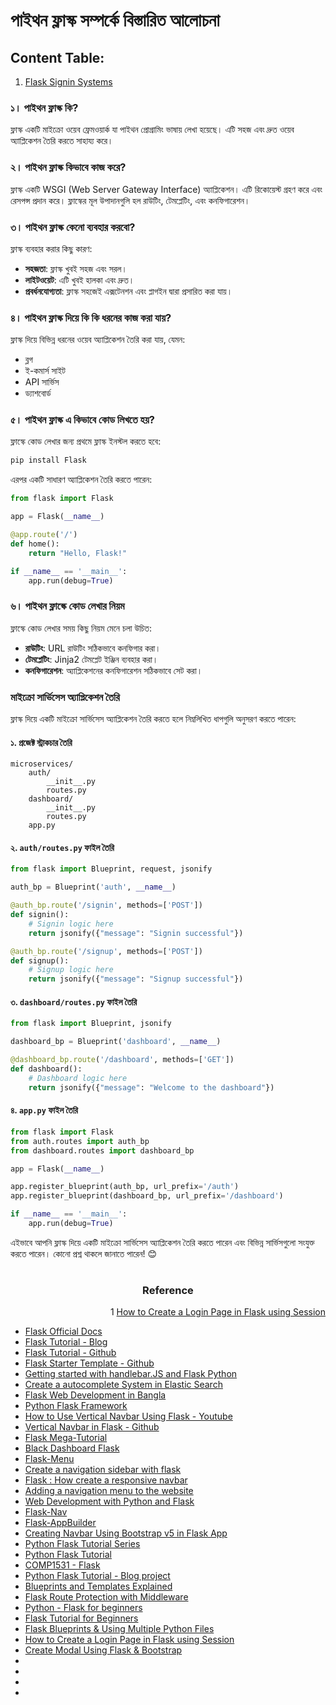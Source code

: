 
# পাইথন ফ্লাস্ক সম্পর্কে বিস্তারিত আলোচনা

## Content Table:
1. [Flask Signin Systems](https://github.com/SumonPaul18/flask-signup-signin-systems)

### ১। পাইথন ফ্লাস্ক কি?
ফ্লাস্ক একটি মাইক্রো ওয়েব ফ্রেমওয়ার্ক যা পাইথন প্রোগ্রামিং ভাষায় লেখা হয়েছে। এটি সহজ এবং দ্রুত ওয়েব অ্যাপ্লিকেশন তৈরি করতে সাহায্য করে।

### ২। পাইথন ফ্লাস্ক কিভাবে কাজ করে?
ফ্লাস্ক একটি WSGI (Web Server Gateway Interface) অ্যাপ্লিকেশন। এটি রিকোয়েস্ট গ্রহণ করে এবং রেসপন্স প্রদান করে। ফ্লাস্কের মূল উপাদানগুলি হল রাউটিং, টেমপ্লেটিং, এবং কনফিগারেশন।

### ৩। পাইথন ফ্লাস্ক কেনো ব্যবহার করবো?
ফ্লাস্ক ব্যবহার করার কিছু কারণ:
- **সহজতা**: ফ্লাস্ক খুবই সহজ এবং সরল।
- **লাইটওয়েট**: এটি খুবই হালকা এবং দ্রুত।
- **প্রবর্ধনযোগ্যতা**: ফ্লাস্ক সহজেই এক্সটেনশন এবং প্লাগইন দ্বারা প্রসারিত করা যায়।

### ৪। পাইথন ফ্লাস্ক দিয়ে কি কি ধরনের কাজ করা যায়?
ফ্লাস্ক দিয়ে বিভিন্ন ধরনের ওয়েব অ্যাপ্লিকেশন তৈরি করা যায়, যেমন:
- ব্লগ
- ই-কমার্স সাইট
- API সার্ভিস
- ড্যাশবোর্ড

### ৫। পাইথন ফ্লাস্ক এ কিভাবে কোড লিখতে হয়?
ফ্লাস্কে কোড লেখার জন্য প্রথমে ফ্লাস্ক ইনস্টল করতে হবে:
```bash
pip install Flask
```
এরপর একটি সাধারণ অ্যাপ্লিকেশন তৈরি করতে পারেন:
```python
from flask import Flask

app = Flask(__name__)

@app.route('/')
def home():
    return "Hello, Flask!"

if __name__ == '__main__':
    app.run(debug=True)
```

### ৬। পাইথন ফ্লাস্কে কোড লেখার নিয়ম
ফ্লাস্কে কোড লেখার সময় কিছু নিয়ম মেনে চলা উচিত:
- **রাউটিং**: URL রাউটিং সঠিকভাবে কনফিগার করা।
- **টেমপ্লেটিং**: Jinja2 টেমপ্লেট ইঞ্জিন ব্যবহার করা।
- **কনফিগারেশন**: অ্যাপ্লিকেশনের কনফিগারেশন সঠিকভাবে সেট করা।

### মাইক্রো সার্ভিসেস অ্যাপ্লিকেশন তৈরি
ফ্লাস্ক দিয়ে একটি মাইক্রো সার্ভিসেস অ্যাপ্লিকেশন তৈরি করতে হলে নিম্নলিখিত ধাপগুলি অনুসরণ করতে পারেন:

#### ১. প্রজেক্ট স্ট্রাকচার তৈরি
```plaintext
microservices/
    auth/
        __init__.py
        routes.py
    dashboard/
        __init__.py
        routes.py
    app.py
```

#### ২. `auth/routes.py` ফাইল তৈরি
```python
from flask import Blueprint, request, jsonify

auth_bp = Blueprint('auth', __name__)

@auth_bp.route('/signin', methods=['POST'])
def signin():
    # Signin logic here
    return jsonify({"message": "Signin successful"})

@auth_bp.route('/signup', methods=['POST'])
def signup():
    # Signup logic here
    return jsonify({"message": "Signup successful"})
```

#### ৩. `dashboard/routes.py` ফাইল তৈরি
```python
from flask import Blueprint, jsonify

dashboard_bp = Blueprint('dashboard', __name__)

@dashboard_bp.route('/dashboard', methods=['GET'])
def dashboard():
    # Dashboard logic here
    return jsonify({"message": "Welcome to the dashboard"})
```

#### ৪. `app.py` ফাইল তৈরি
```python
from flask import Flask
from auth.routes import auth_bp
from dashboard.routes import dashboard_bp

app = Flask(__name__)

app.register_blueprint(auth_bp, url_prefix='/auth')
app.register_blueprint(dashboard_bp, url_prefix='/dashboard')

if __name__ == '__main__':
    app.run(debug=True)
```

এইভাবে আপনি ফ্লাস্ক দিয়ে একটি মাইক্রো সার্ভিসেস অ্যাপ্লিকেশন তৈরি করতে পারেন এবং বিভিন্ন সার্ভিসগুলো সংযুক্ত করতে পারেন। কোনো প্রশ্ন থাকলে জানাতে পারেন! 😊

#
<div align="Center">
    
### Reference

</div>

<div align="right">
    
1 [How to Create a Login Page in Flask using Session ](https://www.youtube.com/watch?v=NiepUsVbdN0&list=PLJOZbcDBbxov43IhSlnTmHnqxgSFrhKLO&index=7)

</div>

<div align="left">
    
- [Flask Official Docs](https://flask.palletsprojects.com/)
- [Flask Tutorial - Blog](https://www.geeksforgeeks.org/flask-tutorial/)
- [Flask Tutorial - Github](https://github.com/app-generator/tutorial-flask/tree/main)
- [Flask Starter Template - Github](https://github.com/ksh7/flask-starter.git)
- [Getting started with handlebar.JS and Flask Python](https://www.youtube.com/watch?v=mAivEV6qSLg)
- [Create a autocomplete System in Elastic Search](https://www.youtube.com/watch?v=gDOu_Su1GqY)
- [Flask Web Development in Bangla](https://www.youtube.com/playlist?list=PL5WWFMzXof5hA8cLzEoim7BEkHcmddbOK)
- [Python Flask Framework](https://www.youtube.com/playlist?list=PLJOZbcDBbxov43IhSlnTmHnqxgSFrhKLO)
- [How to Use Vertical Navbar Using Flask - Youtube](https://www.youtube.com/watch?v=f-DdkUqryz4)
- [Vertical Navbar in Flask - Github](https://github.com/sathyainfotech/Vertical-Navbar.git)
- [Flask Mega-Tutorial](https://blog.miguelgrinberg.com/post/the-flask-mega-tutorial-part-xi-facelift)
- [Black Dashboard Flask](https://demos.creative-tim.com/black-dashboard-flask/docs/1.0/components/dropdowns.html)
- [Flask-Menu](https://flask-menu.readthedocs.io/en/latest/)
- [Create a navigation sidebar with flask](https://michaelabrahamsen.com/posts/create-navigation-sidebar-with-flask/)
- [Flask : How create a responsive navbar](https://github.com/Faouzizi/createNavigationBarFlask.git)
- [Adding a navigation menu to the website](https://pythonhow.com/python-tutorial/flask/Adding-a-navigation-menu-to-the-website/)
- [Web Development with Python and Flask](https://pythonhow.com/python-tutorial/flask/web-development-with-python-and-flask/)
- [Flask-Nav](https://github.com/zcyuefan/flask-navbar.git)
- [Flask-AppBuilder](https://flask-appbuilder.readthedocs.io/en/latest/index.html)
- [Creating Navbar Using Bootstrap v5 in Flask App](https://www.youtube.com/watch?v=iBBciQeFy18)
- [Python Flask Tutorial Series](https://www.youtube.com/playlist?list=PLutwis6L8ml-fBrd5p3nhsZ7Y-wduKNPA)
- [Python Flask Tutorial](https://www.youtube.com/playlist?list=PLJJcOjd3n1Zddc1RmIhkjmND7qKS6WGiC)
- [COMP1531 - Flask](https://www.youtube.com/playlist?list=PLbSaCpDlfd6qTRiRQFIkCDU7RbAmk_sIR)
- [Python Flask Tutorial - Blog project](https://www.youtube.com/playlist?list=PLe4mIUXfbIqaLWrzsSDQAAK3_NQB1jBZZ)
- [Blueprints and Templates Explained](https://www.youtube.com/watch?v=w6v9A5peQT8)
- [Flask Route Protection with Middleware](https://www.youtube.com/watch?v=M9n3q_VYtko&list=PL19fiuet8c3mexpvz9mfHD2BHrY8YM0oL&index=13)
- [Python - Flask for beginners](https://www.youtube.com/playlist?list=PLIbZb2AYMPrXcC8BsXy_dyIwHBVASsXtM)
- [Flask Tutorial for Beginners](https://www.youtube.com/playlist?list=PLrC-HcVNfULaP6y6z57MaF2L9fZz0RQJq)
- [Flask Blueprints & Using Multiple Python Files](https://www.youtube.com/watch?v=WteIH6J9v64)
- [How to Create a Login Page in Flask using Session ](https://www.youtube.com/watch?v=NiepUsVbdN0&list=PLJOZbcDBbxov43IhSlnTmHnqxgSFrhKLO&index=7)
- [Create Modal Using Flask & Bootstrap](https://www.youtube.com/watch?v=lp1xphXWZOs&list=PLJOZbcDBbxov43IhSlnTmHnqxgSFrhKLO&index=13)
- []()
- []()
- []()
- []()
  
</div>
